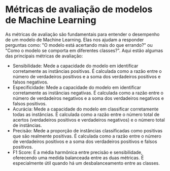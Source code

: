 # Métricas de avaliação de modelos de Machine Learning

As métricas de avaliação são fundamentais para entender o desempenho de um modelo de Machine Learning. Elas nos ajudam a responder perguntas como: "O modelo está acertando mais do que errando?" ou "Como o modelo se comporta em diferentes classes?". Aqui estão algumas das principais métricas de avaliação:

- Sensibilidade: Mede a capacidade do modelo em identificar corretamente as instâncias positivas. É calculada como a razão entre o número de verdadeiros positivos e a soma dos verdadeiros positivos e falsos negativos.
- Especificidade: Mede a capacidade do modelo em identificar corretamente as instâncias negativas. É calculada como a razão entre o número de verdadeiros negativos e a soma dos verdadeiros negativos e falsos positivos.
- Acurácia: Mede a capacidade do modelo em classificar corretamente todas as instâncias. É calculada como a razão entre o número total de acertos (verdadeiros positivos e verdadeiros negativos) e o número total de instâncias.
- Precisão: Mede a proporção de instâncias classificadas como positivas que são realmente positivas. É calculada como a razão entre o número de verdadeiros positivos e a soma dos verdadeiros positivos e falsos positivos.
- F1 Score: É a média harmônica entre precisão e sensibilidade, oferecendo uma medida balanceada entre as duas métricas. É especialmente útil quando há um desbalanceamento entre as classes.
